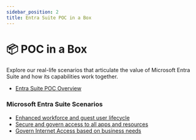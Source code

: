 ```yaml
---
sidebar_position: 2
title: Entra Suite POC in a Box
---
```

# 📦 POC in a Box

Explore our real-life scenarios that articulate the value of Microsoft Entra Suite and how its capabilities work together.

- [Entra Suite POC Overview](https://github.com/microsoft/EntraSuite-Training/blob/main/POCAssets/01-Entra_Suite_POC_Overview.pptx)

### Microsoft Entra Suite Scenarios

- [Enhanced workforce and guest user lifecycle](./Scenario1.md)
- [Secure and govern access to all apps and resources](./Scenario2.md)
- [Govern Internet Access based on business needs](./Scenario3.md)